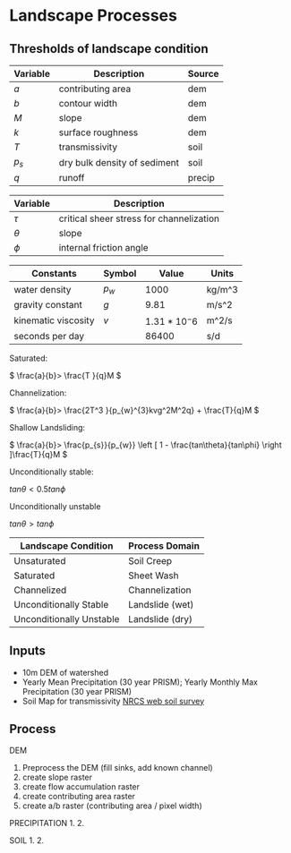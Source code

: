 # Landscape Processes

## Thresholds of landscape condition

| Variable     | Description                  | Source |
|--------------|------------------------------|--------|
| $` a `$      | contributing area            | dem
| $` b `$      | contour width                | dem
| $` M `$      | slope                        | dem
| $` k `$      | surface roughness            | dem
| $` T `$      | transmissivity               | soil
| $` p_{s} `$  | dry bulk density of sediment | soil
| $` q `$      | runoff                       | precip

| Variable     | Description |
|--------------|-------------|
| $` \tau `$   | critical sheer stress for channelization
| $` \theta `$ | slope
| $` \phi `$   | internal friction angle

| Constants           | Symbol      | Value               | Units
|---------------------|-------------|---------------------|------
| water density       | $` p_{w} `$ | 1000                | kg/m^3
| gravity constant    | $` g `$     | 9.81                | m/s^2
| kinematic viscosity | $` v `$     | $` 1.31 * 10 ^-6 `$ | m^2/s
| seconds per day     |             |  86400              | s/d

Saturated:

$` \frac{a}{b}> \frac{T }{q}M `$

Channelization:

$` \frac{a}{b}> \frac{2T^3 }{p_{w}^{3}kvg^2M^2q} + \frac{T}{q}M `$

Shallow Landsliding:

$` \frac{a}{b}> \frac{p_{s}}{p_{w}} \left [ 1 - \frac{tan\theta}{tan\phi}   \right ]\frac{T}{q}M `$

Unconditionally stable:

$` tan\theta < 0.5 tan\phi `$

Unconditionally unstable

$` tan\theta > tan\phi `$


| Landscape Condition       | Process Domain  |
|---------------------------|-----------------|
| Unsaturated               | Soil Creep      |
| Saturated                 | Sheet Wash      |
| Channelized               | Channelization  |
| Unconditionally Stable    | Landslide (wet) |
| Unconditionally Unstable  | Landslide (dry) |

## Inputs

- 10m DEM of watershed
- Yearly Mean Precipitation (30 year PRISM); Yearly Monthly Max Precipitation (30 year PRISM)
- Soil Map for transmissivity [NRCS web soil survey](http://websoilsurvey.sc.egov.usda.gov/App/HomePage.htm)

## Process

DEM
1. Preprocess the DEM (fill sinks, add known channel)
2. create slope raster
3. create flow accumulation raster
4. create contributing area raster
5. create a/b raster (contributing area / pixel width)

PRECIPITATION
1.
2. 

SOIL
1. 
2. 


